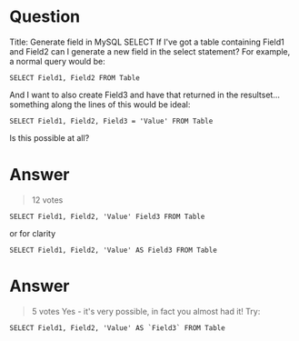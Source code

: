 Question
========

Title: Generate field in MySQL SELECT If I've got a table containing
Field1 and Field2 can I generate a new field in the select statement?
For example, a normal query would be:

    SELECT Field1, Field2 FROM Table

And I want to also create Field3 and have that returned in the
resultset... something along the lines of this would be ideal:

    SELECT Field1, Field2, Field3 = 'Value' FROM Table

Is this possible at all?

Answer
======

> 12 votes

    SELECT Field1, Field2, 'Value' Field3 FROM Table

or for clarity

    SELECT Field1, Field2, 'Value' AS Field3 FROM Table

Answer
======

> 5 votes Yes - it's very possible, in fact you almost had it! Try:

    SELECT Field1, Field2, 'Value' AS `Field3` FROM Table
